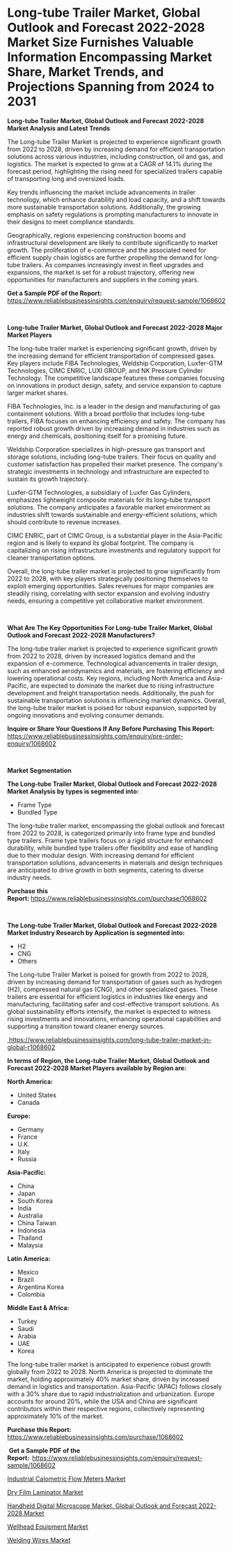 <p><h1>Long-tube Trailer Market, Global Outlook and Forecast 2022-2028 Market Size Furnishes Valuable Information Encompassing Market Share, Market Trends, and Projections Spanning from 2024 to 2031</h1></p><p><strong>Long-tube Trailer Market, Global Outlook and Forecast 2022-2028 Market Analysis and Latest Trends</strong></p>
<p><p>The Long-tube Trailer Market is projected to experience significant growth from 2022 to 2028, driven by increasing demand for efficient transportation solutions across various industries, including construction, oil and gas, and logistics. The market is expected to grow at a CAGR of 14.1% during the forecast period, highlighting the rising need for specialized trailers capable of transporting long and oversized loads. </p><p>Key trends influencing the market include advancements in trailer technology, which enhance durability and load capacity, and a shift towards more sustainable transportation solutions. Additionally, the growing emphasis on safety regulations is prompting manufacturers to innovate in their designs to meet compliance standards. </p><p>Geographically, regions experiencing construction booms and infrastructural development are likely to contribute significantly to market growth. The proliferation of e-commerce and the associated need for efficient supply chain logistics are further propelling the demand for long-tube trailers. As companies increasingly invest in fleet upgrades and expansions, the market is set for a robust trajectory, offering new opportunities for manufacturers and suppliers in the coming years.</p></p>
<p><strong>Get a Sample PDF of the Report:&nbsp;</strong> <a href="https://www.reliablebusinessinsights.com/enquiry/request-sample/1068602">https://www.reliablebusinessinsights.com/enquiry/request-sample/1068602</a></p>
<p>&nbsp;</p>
<p><strong>Long-tube Trailer Market, Global Outlook and Forecast 2022-2028 Major Market Players</strong></p>
<p><p>The long-tube trailer market is experiencing significant growth, driven by the increasing demand for efficient transportation of compressed gases. Key players include FIBA Technologies, Weldship Corporation, Luxfer-GTM Technologies, CIMC ENRIC, LUXI GROUP, and NK Pressure Cylinder Technology. The competitive landscape features these companies focusing on innovations in product design, safety, and service expansion to capture larger market shares.</p><p>FIBA Technologies, Inc. is a leader in the design and manufacturing of gas containment solutions. With a broad portfolio that includes long-tube trailers, FIBA focuses on enhancing efficiency and safety. The company has reported robust growth driven by increasing demand in industries such as energy and chemicals, positioning itself for a promising future.</p><p>Weldship Corporation specializes in high-pressure gas transport and storage solutions, including long-tube trailers. Their focus on quality and customer satisfaction has propelled their market presence. The company's strategic investments in technology and infrastructure are expected to sustain its growth trajectory.</p><p>Luxfer-GTM Technologies, a subsidiary of Luxfer Gas Cylinders, emphasizes lightweight composite materials for its long-tube transport solutions. The company anticipates a favorable market environment as industries shift towards sustainable and energy-efficient solutions, which should contribute to revenue increases.</p><p>CIMC ENRIC, part of CIMC Group, is a substantial player in the Asia-Pacific region and is likely to expand its global footprint. The company is capitalizing on rising infrastructure investments and regulatory support for cleaner transportation options.</p><p>Overall, the long-tube trailer market is projected to grow significantly from 2022 to 2028, with key players strategically positioning themselves to exploit emerging opportunities. Sales revenues for major companies are steadily rising, correlating with sector expansion and evolving industry needs, ensuring a competitive yet collaborative market environment.</p></p>
<p>&nbsp;</p>
<p><strong>What Are The Key Opportunities For Long-tube Trailer Market, Global Outlook and Forecast 2022-2028 Manufacturers?</strong></p>
<p><p>The long-tube trailer market is projected to experience significant growth from 2022 to 2028, driven by increased logistics demand and the expansion of e-commerce. Technological advancements in trailer design, such as enhanced aerodynamics and materials, are fostering efficiency and lowering operational costs. Key regions, including North America and Asia-Pacific, are expected to dominate the market due to rising infrastructure development and freight transportation needs. Additionally, the push for sustainable transportation solutions is influencing market dynamics. Overall, the long-tube trailer market is poised for robust expansion, supported by ongoing innovations and evolving consumer demands.</p></p>
<p><strong>Inquire or Share Your Questions If Any Before Purchasing This Report:</strong> <a href="https://www.reliablebusinessinsights.com/enquiry/pre-order-enquiry/1068602">https://www.reliablebusinessinsights.com/enquiry/pre-order-enquiry/1068602</a></p>
<p>&nbsp;</p>
<p><strong>Market Segmentation</strong></p>
<p><strong>The Long-tube Trailer Market, Global Outlook and Forecast 2022-2028 Market Analysis by types is segmented into:</strong></p>
<p><ul><li>Frame Type</li><li>Bundled Type</li></ul></p>
<p><p>The long-tube trailer market, encompassing the global outlook and forecast from 2022 to 2028, is categorized primarily into frame type and bundled type trailers. Frame type trailers focus on a rigid structure for enhanced durability, while bundled type trailers offer flexibility and ease of handling due to their modular design. With increasing demand for efficient transportation solutions, advancements in materials and design techniques are anticipated to drive growth in both segments, catering to diverse industry needs.</p></p>
<p><strong>Purchase this Report:&nbsp;</strong><a href="https://www.reliablebusinessinsights.com/purchase/1068602">https://www.reliablebusinessinsights.com/purchase/1068602</a></p>
<p>&nbsp;</p>
<p><strong>The Long-tube Trailer Market, Global Outlook and Forecast 2022-2028 Market Industry Research by Application is segmented into:</strong></p>
<p><ul><li>H2</li><li>CNG</li><li>Others</li></ul></p>
<p><p>The Long-tube Trailer Market is poised for growth from 2022 to 2028, driven by increasing demand for transportation of gases such as hydrogen (H2), compressed natural gas (CNG), and other specialized gases. These trailers are essential for efficient logistics in industries like energy and manufacturing, facilitating safer and cost-effective transport solutions. As global sustainability efforts intensify, the market is expected to witness rising investments and innovations, enhancing operational capabilities and supporting a transition toward cleaner energy sources.</p></p>
<p><a href="https://www.reliablebusinessinsights.com/long-tube-trailer-market-in-global-r1068602">&nbsp;https://www.reliablebusinessinsights.com/long-tube-trailer-market-in-global-r1068602</a></p>
<p><strong>In terms of Region, the Long-tube Trailer Market, Global Outlook and Forecast 2022-2028 Market Players available by Region are:</strong></p>
<p>
    <p> <strong> North America: </strong>
        <ul>
            <li>United States</li>
            <li>Canada</li>
        </ul>
        </p> 
    <p> <strong> Europe: </strong>
        <ul>
            <li>Germany</li>
            <li>France</li>
            <li>U.K.</li>
            <li>Italy</li>
            <li>Russia</li>
        </ul>
        </p> 
    <p> <strong> Asia-Pacific: </strong>
        <ul>
            <li>China</li>
            <li>Japan</li>
            <li>South Korea</li>
            <li>India</li>
            <li>Australia</li>
            <li>China Taiwan</li>
            <li>Indonesia</li>
            <li>Thailand</li>
            <li>Malaysia</li>
        </ul>
        </p> 
    <p> <strong> Latin America: </strong>
        <ul>
            <li>Mexico</li>
            <li>Brazil</li>
            <li>Argentina Korea</li>
            <li>Colombia</li>
        </ul>
        </p> 
    <p> <strong> Middle East & Africa: </strong>
        <ul>
            <li>Turkey</li>
            <li>Saudi</li>
            <li>Arabia</li>
            <li>UAE</li>
            <li>Korea</li>
        </ul>
    </p>
    </p>
<p><p>The long-tube trailer market is anticipated to experience robust growth globally from 2022 to 2028. North America is projected to dominate the market, holding approximately 40% market share, driven by increased demand in logistics and transportation. Asia-Pacific (APAC) follows closely with a 30% share due to rapid industrialization and urbanization. Europe accounts for around 20%, while the USA and China are significant contributors within their respective regions, collectively representing approximately 10% of the market.</p></p>
<p><strong>Purchase this Report: </strong><a href="https://www.reliablebusinessinsights.com/purchase/1068602">https://www.reliablebusinessinsights.com/purchase/1068602</a></p>
<p>&nbsp;<strong>Get a Sample PDF of the Report:&nbsp;&nbsp;</strong><a href="https://www.reliablebusinessinsights.com/enquiry/request-sample/1068602">https://www.reliablebusinessinsights.com/enquiry/request-sample/1068602</a></p>
<p><strong></strong></p>
<p><p><a href="https://medium.com/@clairhane1992/industrial-calometric-flow-meters-industry-analysis-report-its-market-size-growing-with-a-cagr-of-199e568c65a0">Industrial Calometric Flow Meters Market</a></p><p><a href="https://medium.com/@yvonnecrona/global-dry-film-laminator-market-status-2024-2031-and-forecast-by-region-product-end-use-8e2116af46e1">Dry Film Laminator Market</a></p><p><a href="https://github.com/juniordelafrance/Market-Research-Report-List-4/blob/main/handheld-digital-microscope-market-global-outlook-and-forecast-2022-2028-market.md">Handheld Digital Microscope Market, Global Outlook and Forecast 2022-2028 Market</a></p><p><a href="https://www.linkedin.com/pulse/wellhead-equipment-market-global-insights-sales-trends-vnbcf?trackingId=OS6XipSWS4OG9eLgg%2BZKXA%3D%3D">Wellhead Equipment Market</a></p><p><a href="https://www.linkedin.com/pulse/exploring-welding-wires-market-dynamics-global-trends-future-lltsf?trackingId=Uy5Hhj1ZRMGZrE9xX2qMdw%3D%3D">Welding Wires Market</a></p></p>